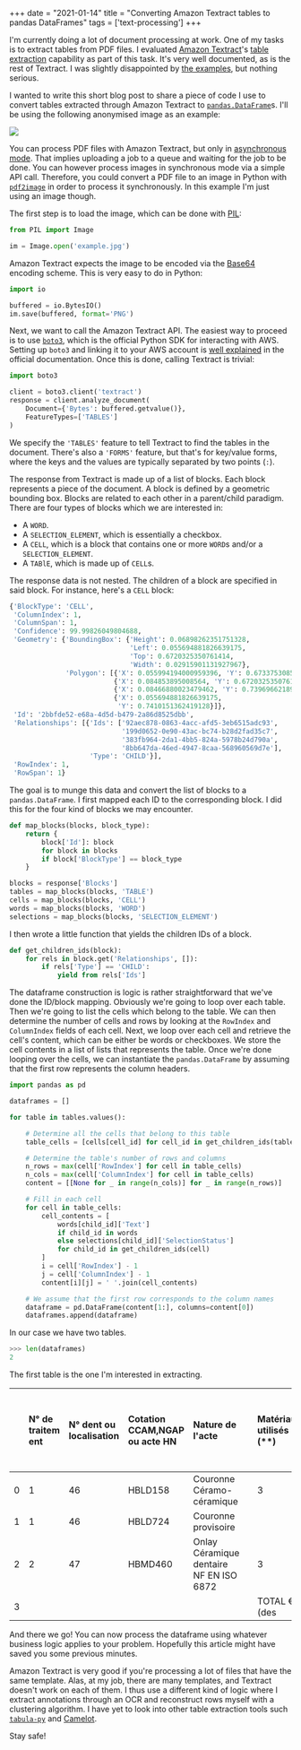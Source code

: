 +++
date = "2021-01-14"
title = "Converting Amazon Textract tables to pandas DataFrames"
tags = ['text-processing']
+++

I'm currently doing a lot of document processing at work. One of my tasks is to extract tables from PDF files. I evaluated [Amazon Textract](https://aws.amazon.com/textract/?nc1=h_ls)'s [table extraction](https://docs.aws.amazon.com/textract/latest/dg/how-it-works-tables.html) capability as part of this task. It's very well documented, as is the rest of Textract. I was slightly disappointed by [the examples](https://docs.aws.amazon.com/textract/latest/dg/examples-blocks.html), but nothing serious.

I wanted to write this short blog post to share a piece of code I use to convert tables extracted through Amazon Textract to [`pandas.DataFrame`](https://pandas.pydata.org/pandas-docs/stable/reference/api/pandas.DataFrame.html)s. I'll be using the following anonymised image as an example:

<img class="centered" src="/img/blog/textract-table-to-pandas/example.jpg"/>

You can process PDF files with Amazon Textract, but only in [asynchronous mode](https://docs.aws.amazon.com/textract/latest/dg/async.html). That implies uploading a job to a queue and waiting for the job to be done. You can however process images in synchronous mode via a simple API call. Therefore, you could convert a PDF file to an image in Python with [`pdf2image`](https://pypi.org/project/pdf2image/) in order to process it synchronously. In this example I'm just using an image though.

The first step is to load the image, which can be done with [PIL](https://en.wikipedia.org/wiki/Python_Imaging_Library):

```py
from PIL import Image

im = Image.open('example.jpg')
```

Amazon Textract expects the image to be encoded via the [Base64](https://en.wikipedia.org/wiki/Base64) encoding scheme. This is very easy to do in Python:

```py
import io

buffered = io.BytesIO()
im.save(buffered, format='PNG')
```

Next, we want to call the Amazon Textract API. The easiest way to proceed is to use [`boto3`](https://boto3.amazonaws.com/v1/documentation/api/latest/index.html), which is the official Python SDK for interacting with AWS. Setting up `boto3` and linking it to your AWS account is [well explained](https://boto3.amazonaws.com/v1/documentation/api/latest/guide/quickstart.html) in the official documentation. Once this is done, calling Textract is trivial:

```py
import boto3

client = boto3.client('textract')
response = client.analyze_document(
    Document={'Bytes': buffered.getvalue()},
    FeatureTypes=['TABLES']
)
```

We specify the `'TABLES'` feature to tell Textract to find the tables in the document. There's also a `'FORMS'` feature, but that's for key/value forms, where the keys and the values are typically separated by two points (`:`).

The response from Textract is made up of a list of blocks. Each block represents a piece of the document. A block is defined by a geometric bounding box. Blocks are related to each other in a parent/child paradigm. There are four types of blocks which we are interested in:

- A `WORD`.
- A `SELECTION_ELEMENT`, which is essentially a checkbox.
- A `CELL`, which is a block that contains one or more `WORD`s and/or a `SELECTION_ELEMENT`.
- A `TABlE`, which is made up of `CELL`s.

The response data is not nested. The children of a block are specified in said block. For instance, here's a `CELL` block:

```py
{'BlockType': 'CELL',
 'ColumnIndex': 1,
 'ColumnSpan': 1,
 'Confidence': 99.99826049804688,
 'Geometry': {'BoundingBox': {'Height': 0.06898262351751328,
                              'Left': 0.055694881826639175,
                              'Top': 0.6720325350761414,
                              'Width': 0.02915901131927967},
              'Polygon': [{'X': 0.055994194000959396, 'Y': 0.6733753085136414},
                          {'X': 0.084853895008564, 'Y': 0.6720325350761414},
                          {'X': 0.08466880023479462, 'Y': 0.7396966218948364},
                          {'X': 0.055694881826639175,
                           'Y': 0.7410151362419128}]},
 'Id': '2bbfde52-e68a-4d5d-b479-2a86d8525dbb',
 'Relationships': [{'Ids': ['92aec878-0863-4acc-afd5-3eb6515adc93',
                            '199d0652-0e90-43ac-bc74-b28d2fad35c7',
                            '383fb964-2da1-4bb5-824a-5978b24d790a',
                            '8bb647da-46ed-4947-8caa-568960569d7e'],
                    'Type': 'CHILD'}],
 'RowIndex': 1,
 'RowSpan': 1}
```

The goal is to munge this data and convert the list of blocks to a `pandas.DataFrame`. I first mapped each ID to the corresponding block. I did this for the four kind of blocks we may encounter.

```py
def map_blocks(blocks, block_type):
    return {
        block['Id']: block
        for block in blocks
        if block['BlockType'] == block_type
    }

blocks = response['Blocks']
tables = map_blocks(blocks, 'TABLE')
cells = map_blocks(blocks, 'CELL')
words = map_blocks(blocks, 'WORD')
selections = map_blocks(blocks, 'SELECTION_ELEMENT')
```

I then wrote a little function that yields the children IDs of a block.

```py
def get_children_ids(block):
    for rels in block.get('Relationships', []):
        if rels['Type'] == 'CHILD':
            yield from rels['Ids']
```

The dataframe construction is logic is rather straightforward that we've done the ID/block mapping. Obviously we're going to loop over each table. Then we're going to list the cells which belong to the table. We can then determine the number of cells and rows by looking at the `RowIndex` and `ColumnIndex` fields of each cell. Next, we loop over each cell and retrieve the cell's content, which can be either be words or checkboxes. We store the cell contents in a list of lists that represents the table. Once we're done looping over the cells, we can instantiate the `pandas.DataFrame` by assuming that the first row represents the column headers.

```py
import pandas as pd

dataframes = []

for table in tables.values():

    # Determine all the cells that belong to this table
    table_cells = [cells[cell_id] for cell_id in get_children_ids(table)]

    # Determine the table's number of rows and columns
    n_rows = max(cell['RowIndex'] for cell in table_cells)
    n_cols = max(cell['ColumnIndex'] for cell in table_cells)
    content = [[None for _ in range(n_cols)] for _ in range(n_rows)]

    # Fill in each cell
    for cell in table_cells:
        cell_contents = [
            words[child_id]['Text']
            if child_id in words
            else selections[child_id]['SelectionStatus']
            for child_id in get_children_ids(cell)
        ]
        i = cell['RowIndex'] - 1
        j = cell['ColumnIndex'] - 1
        content[i][j] = ' '.join(cell_contents)

    # We assume that the first row corresponds to the column names
    dataframe = pd.DataFrame(content[1:], columns=content[0])
    dataframes.append(dataframe)
```

In our case we have two tables.

```py
>>> len(dataframes)
2
```

The first table is the one I'm interested in extracting.

|      | N° de traitem ent | N° dent ou localisation | Cotation CCAM,NGAP ou acte HN | Nature de l'acte                        |      | Matériaux utilisés (**) | Panier (****) | Honoraires limite de facturation | Honoraires dt prix de vente du dispositif médical sur mesure | Base de remboursement de l'Assurance Maladie Obligatoire | Montant remboursé Assurance Maladie Obligatoire (***) | Montant non remboursé Assurance Maladie Obligatoire |
| ---: | :---------------- | :---------------------- | :---------------------------- | :-------------------------------------- | :--- | :---------------------- | :------------ | :------------------------------- | :----------------------------------------------------------- | :------------------------------------------------------- | :---------------------------------------------------- | :-------------------------------------------------- |
|    0 | 1                 | 46                      | HBLD158                       | Couronne Céramo-céramique               |      | 3                       | 2             | 550,00                           | 550,00                                                       | 120,00                                                   | 84,00                                                 | 466,00                                              |
|    1 | 1                 | 46                      | HBLD724                       | Couronne provisoire                     |      |                         | 2             | 60,00                            | 60,00                                                        | 10,00                                                    | 7,00                                                  | 53,00                                               |
|    2 | 2                 | 47                      | HBMD460                       | Onlay Céramique dentaire NF EN ISO 6872 |      | 3                       | 3             | Aucun                            | 450,00                                                       | 100,00                                                   | 70,00                                                 | 380,00                                              |
|    3 |                   |                         |                               |                                         |      | TOTAL € (des            | actes         | envisagés)                       | 1 060,00                                                     | 230,00                                                   | 161,00                                                | 899,00                                              |

And there we go! You can now process the dataframe using whatever business logic applies to your problem. Hopefully this article might have saved you some previous minutes.

Amazon Textract is very good if you're processing a lot of files that have the same template. Alas, at my job, there are many templates, and Textract doesn't work on each of them. I thus use a different kind of logic where I extract annotations through an OCR and reconstruct rows myself with a clustering algorithm. I have yet to look into other table extraction tools such [`tabula-py`](https://tabula-py.readthedocs.io/en/latest/index.html) and [Camelot](https://camelot-py.readthedocs.io/en/master/).

Stay safe!

